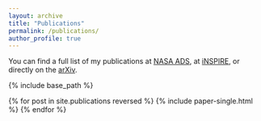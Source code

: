 ```yaml
---
layout: archive
title: "Publications"
permalink: /publications/
author_profile: true
---
```


You can find a full list of my publications at [NASA ADS](https://ui.adsabs.harvard.edu/search/q=%20author%3A%22nadathur%2C%20seshadri%22&sort=date%20desc%2C%20bibcode%20desc&p_=0), at [iNSPIRE](https://inspirehep.net/authors/1062279?ui-citation-summary=true), or directly on the [arXiv](https://arxiv.org/a/nadathur_s_1.html).

{% include base_path %}

{% for post in site.publications reversed %}
  {% include paper-single.html %}
{% endfor %}
